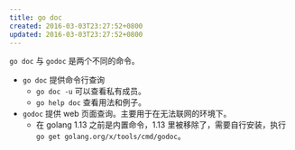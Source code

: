 ```yaml
---
title: go doc
created: 2016-03-03T23:27:52+0800
updated: 2016-03-03T23:27:52+0800
---
```



`go doc` 与 `godoc` 是两个不同的命令。

- `go doc` 提供命令行查询
  - `go doc -u` 可以查看私有成员。
  - `go help doc` 查看用法和例子。
- `godoc` 提供 web 页面查询。主要用于在无法联网的环境下。
  - 在 golang 1.13 之前是内置命令，1.13 里被移除了，需要自行安装，执行 `go get golang.org/x/tools/cmd/godoc`。
